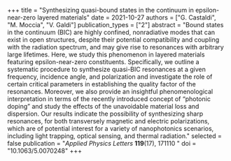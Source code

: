 +++
title = "Synthesizing quasi-bound states in the continuum in epsilon-near-zero layered materials"
date = 2021-10-27
authors = ["G. Castaldi", "M. Moccia", "V. Galdi"]
publication_types = ["2"]
abstract = "Bound states in the continuum (BIC) are highly confined, nonradiative modes that can exist in open structures, despite their potential compatibility and coupling with the radiation spectrum, and may give rise to resonances with arbitrary large lifetimes. Here, we study this phenomenon in layered materials featuring epsilon-near-zero constituents. Specifically, we outline a systematic procedure to synthesize quasi-BIC resonances at a given frequency, incidence angle, and polarization and investigate the role of certain critical parameters in establishing the quality factor of the resonances. Moreover, we also provide an insightful phenomenological interpretation in terms of the recently introduced concept of “photonic doping” and study the effects of the unavoidable material loss and dispersion. Our results indicate the possibility of synthesizing sharp resonances, for both transversely magnetic and electric polarizations, which are of potential interest for a variety of nanophotonics scenarios, including light trapping, optical sensing, and thermal radiation."
selected = false
publication = "*Applied Physics Letters* **119**(17), 171110 "
doi = "10.1063/5.0070248"
+++
